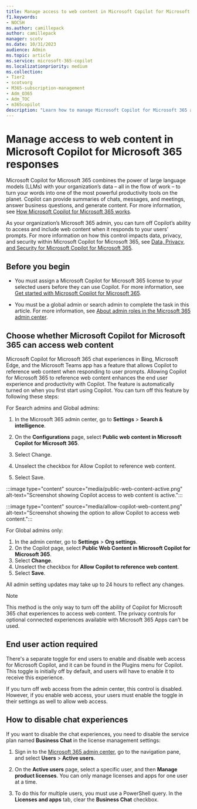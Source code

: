 ```yaml
---
title: Manage access to web content in Microsoft Copilot for Microsoft 365 responses
f1.keywords:
- NOCSH
ms.author: camillepack
author: camillepack
manager: scotv
ms.date: 10/31/2023
audience: Admin
ms.topic: article
ms.service: microsoft-365-copilot
ms.localizationpriority: medium
ms.collection: 
- Tier2
- scotvorg
- M365-subscription-management 
- Adm_O365
- Adm_TOC
- m365copilot
description: "Learn how to manage Microsoft Copilot for Microsoft 365 access to web content for your organization."
---
```


# Manage access to web content in Microsoft Copilot for Microsoft 365 responses

Microsoft Copilot for Microsoft 365 combines the power of large language models (LLMs) with your organization’s data – all in the flow of work – to turn your words into one of the most powerful productivity tools on the planet. Copilot can provide summaries of chats, messages, and meetings, answer business questions, and generate content. For more information, see [How Microsoft Copilot for Microsoft 365 works](https://www.youtube.com/watch?v=B2-8wrF9Okc).

As your organization’s Microsoft 365 admin, you can turn off Copilot’s ability to access and include web content when it responds to your users’ prompts. For more information on how this control impacts data, privacy, and security within Microsoft Copilot for Microsoft 365, see [Data, Privacy, and Security for Microsoft Copilot for Microsoft 365](microsoft-365-copilot-privacy.md#microsoft-copilot-for-microsoft-365-and-web-content).

## Before you begin

- You must assign a Microsoft Copilot for Microsoft 365 license to your selected users before they can use Copilot. For more information, see [Get started with Microsoft Copilot for Microsoft 365](microsoft-365-copilot-setup.md).

- You must be a global admin or search admin to complete the task in this article. For more information, see [About admin roles in the Microsoft 365 admin center](/microsoft-365/admin/add-users/about-admin-roles).

## Choose whether Microsoft Copilot for Microsoft 365 can access web content

Microsoft Copilot for Microsoft 365 chat experiences in Bing, Microsoft Edge, and the Microsoft Teams app has a feature that allows Copilot to reference web content when responding to user prompts. Allowing Copilot for Microsoft 365 to reference web content enhances the end user experience and productivity with Copilot. The feature is automatically turned on when you first start using Copilot. You can turn off this feature by following these steps:

For Search admins and Global admins:

1. In the Microsoft 365 admin center, go to **Settings** > **Search & intelligence**.

2. On the **Configurations** page, select **Public web content in Microsoft Copilot for Microsoft 365**.

3. Select Change.

4. Unselect the checkbox for Allow Copilot to reference web content.

5. Select Save.

:::image type="content" source="media/public-web-content-active.png" alt-text="Screenshot showing Copilot access to web content is active.":::

:::image type="content" source="media/allow-copilot-web-content.png" alt-text="Screenshot showing the option to allow Copilot to access web content.":::

For Global admins only:

1. In the admin center, go to **Settings** > **Org settings**.
2. On the Copilot page, select **Public Web Content in Microsoft Copilot for Microsoft 365**.
3. Select **Change**.
4. Unselect the checkbox for **Allow Copilot to reference web content**.
5. Select **Save**.

All admin setting updates may take up to 24 hours to reflect any changes.

>[!NOTE]
> This method is the only way to turn off the ability of Copilot for Microsoft 365 chat experiences to access web content. The privacy controls for optional connected experiences available with Microsoft 365 Apps can’t be used.

## End user action required

There's a separate toggle for end users to enable and disable web access for Microsoft Copilot, and it can be found in the Plugins menu for Copilot. This toggle is initially off by default, and users will have to enable it to receive this experience.

If you turn off web access from the admin center, this control is disabled. However, if you enable web access, your users must enable the toggle in their settings as well to allow web access.

## How to disable chat experiences

If you want to disable the chat experiences, you need to disable the service plan named **Business Chat** in the license management settings:

1. Sign in to the [Microsoft 365 admin center](https://admin.microsoft.com), go to the navigation pane, and select **Users** > **Active users**.

2. On the **Active users** page, select a specific user, and then **Manage product licenses**. You can only manage licenses and apps for one user at a time.

3. To do this for multiple users, you must use a PowerShell query. In the **Licenses and apps** tab, clear the **Business Chat** checkbox.
